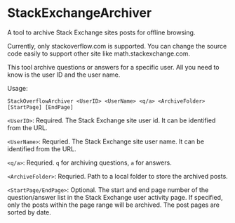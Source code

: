 # StackExchangeArchiver
A tool to archive Stack Exchange sites posts for offline browsing.

Currently, only stackoverflow.com is supported. You can change the source code easily to support other site like math.stackexchange.com.

This tool archive questions or answers for a specific user. All you need to know is the user ID and the user name.

Usage:

`StackOverflowArchiver <UserID> <UserName> <q/a> <ArchiveFolder> [StartPage] [EndPage]`

  `<UserID>`: Required. The Stack Exchange site user id. It can be identified from the URL.

  `<UserName>`: Requried. The Stack Exchange site user name. It can be identified from the URL.

  `<q/a>`: Requried. `q` for archiving questions, `a` for answers.

  `<ArchiveFolder>`: Requried. Path to a local folder to store the archived posts.

  `<StartPage/EndPage>`: Optional. The start and end page number of the question/answer list in the Stack Exchange user activity page. If specified, only the posts within the page range will be archived. The post pages are sorted by date.
